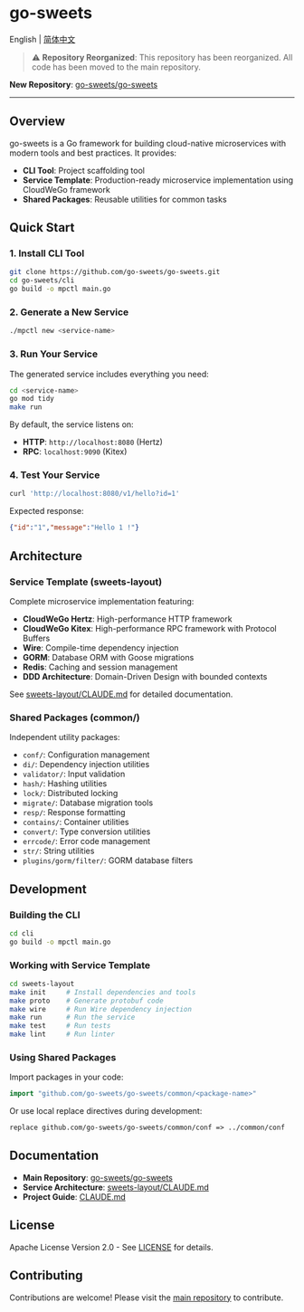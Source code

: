 # go-sweets

English | [简体中文](README.zh-CN.md)

> ⚠️ **Repository Reorganized**: This repository has been reorganized. All code has been moved to the main repository.

**New Repository**: [go-sweets/go-sweets](https://github.com/go-sweets/go-sweets)

---

## Overview

go-sweets is a Go framework for building cloud-native microservices with modern tools and best practices. It provides:

- **CLI Tool**: Project scaffolding tool
- **Service Template**: Production-ready microservice implementation using CloudWeGo framework
- **Shared Packages**: Reusable utilities for common tasks

## Quick Start

### 1. Install CLI Tool

```bash
git clone https://github.com/go-sweets/go-sweets.git
cd go-sweets/cli
go build -o mpctl main.go
```

### 2. Generate a New Service

```bash
./mpctl new <service-name>
```

### 3. Run Your Service

The generated service includes everything you need:

```bash
cd <service-name>
go mod tidy
make run
```

By default, the service listens on:

- **HTTP**: `http://localhost:8080` (Hertz)
- **RPC**: `localhost:9090` (Kitex)

### 4. Test Your Service

```bash
curl 'http://localhost:8080/v1/hello?id=1'
```

Expected response:

```json
{"id":"1","message":"Hello 1 !"}
```

## Architecture

### Service Template (sweets-layout)

Complete microservice implementation featuring:

- **CloudWeGo Hertz**: High-performance HTTP framework
- **CloudWeGo Kitex**: High-performance RPC framework with Protocol Buffers
- **Wire**: Compile-time dependency injection
- **GORM**: Database ORM with Goose migrations
- **Redis**: Caching and session management
- **DDD Architecture**: Domain-Driven Design with bounded contexts

See [sweets-layout/CLAUDE.md](https://github.com/go-sweets/go-sweets/blob/main/sweets-layout/CLAUDE.md) for detailed documentation.

### Shared Packages (common/)

Independent utility packages:

- `conf/`: Configuration management
- `di/`: Dependency injection utilities
- `validator/`: Input validation
- `hash/`: Hashing utilities
- `lock/`: Distributed locking
- `migrate/`: Database migration tools
- `resp/`: Response formatting
- `contains/`: Container utilities
- `convert/`: Type conversion utilities
- `errcode/`: Error code management
- `str/`: String utilities
- `plugins/gorm/filter/`: GORM database filters

## Development

### Building the CLI

```bash
cd cli
go build -o mpctl main.go
```

### Working with Service Template

```bash
cd sweets-layout
make init     # Install dependencies and tools
make proto    # Generate protobuf code
make wire     # Run Wire dependency injection
make run      # Run the service
make test     # Run tests
make lint     # Run linter
```

### Using Shared Packages

Import packages in your code:

```go
import "github.com/go-sweets/go-sweets/common/<package-name>"
```

Or use local replace directives during development:

```go.mod
replace github.com/go-sweets/go-sweets/common/conf => ../common/conf
```

## Documentation

- **Main Repository**: [go-sweets/go-sweets](https://github.com/go-sweets/go-sweets)
- **Service Architecture**: [sweets-layout/CLAUDE.md](https://github.com/go-sweets/go-sweets/blob/main/sweets-layout/CLAUDE.md)
- **Project Guide**: [CLAUDE.md](https://github.com/go-sweets/go-sweets/blob/main/CLAUDE.md)

## License

Apache License Version 2.0 - See [LICENSE](LICENSE) for details.

## Contributing

Contributions are welcome! Please visit the [main repository](https://github.com/go-sweets/go-sweets) to contribute.

